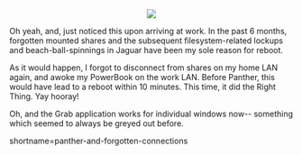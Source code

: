 <div align="center"><img src="http://www.decafbad.com/blog-images/server-disconnect.gif" /></div>
<p>
Oh yeah, and, just noticed this upon arriving at work.  In the past 6 months, forgotten mounted shares and the subsequent filesystem-related lockups and beach-ball-spinnings in Jaguar have been my sole reason for reboot.
</p>
<p>
As it would happen, I forgot to disconnect from shares on my home LAN again, and awoke my PowerBook on the work LAN.  Before Panther, this would have lead to a reboot within 10 minutes.  This time, it did the Right Thing.  Yay hooray!
</p>
<p>
Oh, and the Grab application works for individual windows now-- something which seemed to always be greyed out before.
</p>
<!--more-->
shortname=panther-and-forgotten-connections
